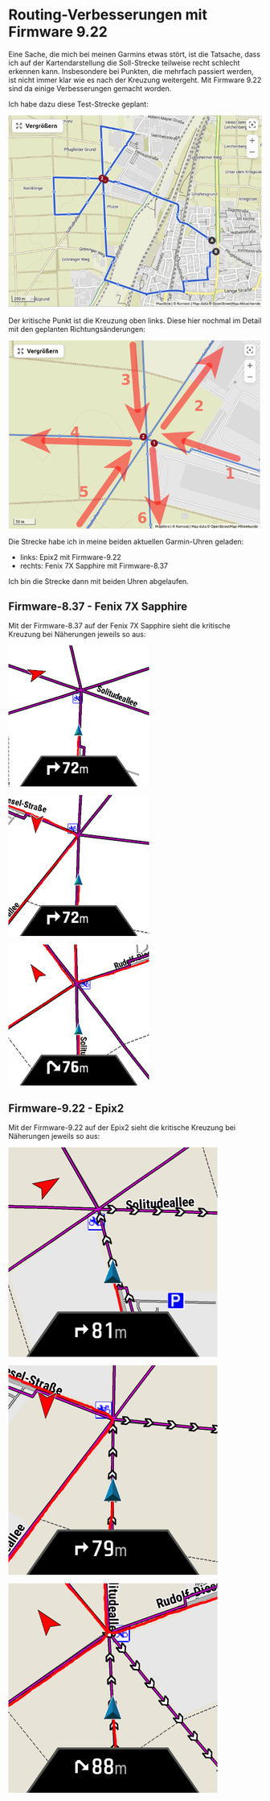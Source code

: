Routing-Verbesserungen mit Firmware 9.22
========================================

Eine Sache, die mich bei meinen Garmins etwas stört, ist die Tatsache, dass
ich auf der Kartendarstellung die Soll-Strecke teilweise recht schlecht
erkennen kann. Insbesondere bei Punkten, die mehrfach passiert werden,
ist nicht immer klar wie es nach der Kreuzung weitergeht. Mit Firmware 9.22
sind da einige Verbesserungen gemacht worden.

Ich habe dazu diese Test-Strecke geplant:

![Komoot-Teststrecke](images/route-komoot-fs8.png)

Der kritische Punkt ist die Kreuzung oben links. Diese hier nochmal im
Detail mit den geplanten Richtungsänderungen:

![Komoot-Kreuzung](images/crossing-komoot-fs8.png)

Die Strecke habe ich in meine beiden aktuellen Garmin-Uhren geladen:

- links: Epix2 mit Firmware-9.22
- rechts: Fenix 7X Sapphire mit Firmware-8.37

Ich bin die Strecke dann mit beiden Uhren abgelaufen.

Firmware-8.37 - Fenix 7X Sapphire
----------------------------------

Mit der Firmware-8.37 auf der Fenix 7X Sapphire sieht die kritische Kreuzung bei Näherungen
jeweils so aus:

![Erste Näherung 1-2](images/f7x-12.png)

![Zweite Näherung 3-4](images/f7x-34.png)

![Dritte Näherung 5-6](images/f7x-56.png)

Firmware-9.22 - Epix2
---------------------

Mit der Firmware-9.22 auf der Epix2 sieht die kritische Kreuzung bei Näherungen
jeweils so aus:

![Erste Näherung 1-2](images/epix2-12.png)

![Zweite Näherung 3-4](images/epix2-34.png)

![Dritte Näherung 5-6](images/epix2-56.png)
